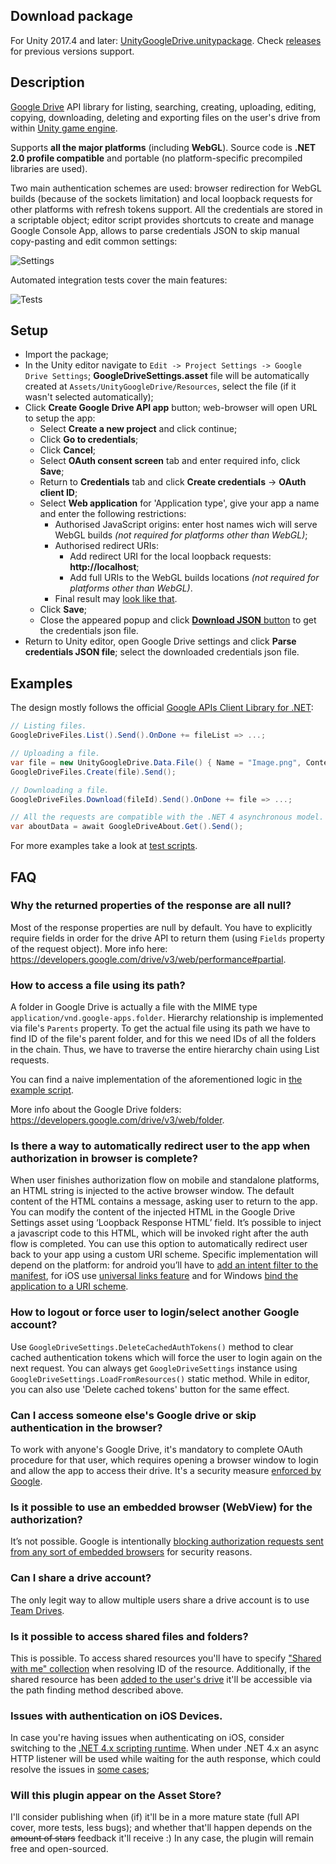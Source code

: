 ## Download package
For Unity 2017.4 and later: [UnityGoogleDrive.unitypackage](https://github.com/Elringus/UnityGoogleDrive/releases/download/v0.12-alpha/UnityGoogleDrive.unitypackage). Check [releases](https://github.com/Elringus/UnityGoogleDrive/releases) for previous versions support.

## Description
[Google Drive](https://www.google.com/drive/) API library for listing, searching, creating, uploading, editing, copying, downloading, deleting and exporting files on the user's drive from within [Unity game engine](https://unity3d.com/).

Supports **all the major platforms** (including **WebGL**). Source code is **.NET 2.0 profile compatible** and portable (no platform-specific precompiled libraries are used).

Two main authentication schemes are used: browser redirection for WebGL builds (because of the sockets limitation) and local loopback requests for other platforms with refresh tokens support. All the credentials are stored in a scriptable object; editor script provides shortcuts to create and manage Google Console App, allows to parse credentials JSON to skip manual copy-pasting and edit common settings:

![Settings](https://i.gyazo.com/50c58d42173658a504e0ea19ef522a2f.png) 

Automated integration tests cover the main features:

![Tests](https://i.gyazo.com/128acac61f5c719376b0f32f70144168.png) 

## Setup
- Import the package;
- In the Unity editor navigate to `Edit -> Project Settings -> Google Drive Settings`; **GoogleDriveSettings.asset** file will be automatically created at `Assets/UnityGoogleDrive/Resources`, select the file (if it wasn't selected automatically);
- Click **Create Google Drive API app** button; web-browser will open URL to setup the app:
  - Select **Create a new project** and click continue;
  - Click **Go to credentials**;
  - Click **Cancel**;
  - Select **OAuth consent screen** tab and enter required info, click **Save**;
  - Return to **Credentials** tab and click **Create credentials** -> **OAuth client ID**;
  - Select **Web application** for 'Application type', give your app a name and enter the following restrictions:
    - Authorised JavaScript origins: enter host names wich will serve WebGL builds *(not required for platforms other than WebGL)*;
    - Authorised redirect URIs:
      - Add redirect URI for the local loopback requests: **http://localhost**;
      - Add full URIs to the WebGL builds locations *(not required for platforms other than WebGL)*.
    - Final result may [look like that](https://i.gyazo.com/9d28c9b1e0201cb92ed6d8f3fc6dcfaf.png).
  - Click **Save**;
  - Close the appeared popup and click [**Download JSON** button](https://i.gyazo.com/d6b620221f1326aada98b02e011b9094.png) to get the credentials json file.
- Return to Unity editor, open Google Drive settings and click **Parse credentials JSON file**; select the downloaded credentials json file.

## Examples
The design mostly follows the official [Google APIs Client Library for .NET](https://github.com/google/google-api-dotnet-client):

```csharp
// Listing files.
GoogleDriveFiles.List().Send().OnDone += fileList => ...;

// Uploading a file.
var file = new UnityGoogleDrive.Data.File() { Name = "Image.png", Content = rawImageData };
GoogleDriveFiles.Create(file).Send();

// Downloading a file.
GoogleDriveFiles.Download(fileId).Send().OnDone += file => ...;

// All the requests are compatible with the .NET 4 asynchronous model.
var aboutData = await GoogleDriveAbout.Get().Send();
```

For more examples take a look at [test scripts](https://github.com/Elringus/UnityGoogleDrive/tree/master/Assets/Scripts).

## FAQ

### Why the returned properties of the response are all null?
Most of the response properties are null by default. You have to explicitly require fields in order for the drive API to return them (using `Fields` property of the request object). More info here: https://developers.google.com/drive/v3/web/performance#partial.

### How to access a file using its path?
A folder in Google Drive is actually a file with the MIME type `application/vnd.google-apps.folder`. Hierarchy relationship is implemented via file's `Parents` property. To get the actual file using its path we have to find ID of the file's parent folder, and for this we need IDs of all the folders in the chain. Thus, we have to traverse the entire hierarchy chain using List requests. 

You can find a naive implementation of the aforementioned logic in [the example script](https://github.com/Elringus/UnityGoogleDrive/blob/master/Assets/Scripts/ExampleGetFileByPath.cs).

More info about the Google Drive folders: https://developers.google.com/drive/v3/web/folder.

### Is there a way to automatically redirect user to the app when authorization in browser is complete? 
When user finishes authorization flow on mobile and standalone platforms, an HTML string is injected to the active browser window. The default content of the HTML contains a message, asking user to return to the app. You can modify the content of the injected HTML in the Google Drive Settings asset using ‘Loopback Response HTML’ field. It’s possible to inject a javascript code to this HTML, which will be invoked right after the auth flow is completed. You can use this option to automatically redirect user back to your app using a custom URI scheme. Specific implementation will depend on the platform: for android you’ll have to [add an intent filter to the manifest](https://stackoverflow.com/questions/2958701/launch-custom-android-application-from-android-browser), for iOS use [universal links feature](https://developer.apple.com/library/content/documentation/General/Conceptual/AppSearch/UniversalLinks.html) and for Windows [bind the application to a URI scheme](https://docs.microsoft.com/en-us/previous-versions/windows/internet-explorer/ie-developer/platform-apis/aa767914(v=vs.85)).

### How to logout or force user to login/select another Google account?
Use `GoogleDriveSettings.DeleteCachedAuthTokens()` method to clear cached authentication tokens which will force the user to login again on the next request. You can always get `GoogleDriveSettings` instance using `GoogleDriveSettings.LoadFromResources()` static method. While in editor, you can also use 'Delete cached tokens' button for the same effect.

### Can I access someone else's Google drive or skip authentication in the browser?
To work with anyone's Google Drive, it's mandatory to complete OAuth procedure for that user, which requires opening a browser window to login and allow the app to access their drive. It's a security measure [enforced by Google](https://developers.google.com/identity/protocols/OAuth2). 

### Is it possible to use an embedded browser (WebView) for the authorization?
It’s not possible. Google is intentionally [blocking authorization requests sent from any sort of embedded browsers](https://auth0.com/blog/google-blocks-oauth-requests-from-embedded-browsers/) for security reasons.

### Can I share a drive account? 
The only legit way to allow multiple users share a drive account is to use [Team Drives](https://gsuite.google.com/learning-center/products/drive/get-started-team-drive/).

### Is it possible to access shared files and folders?
This is possible. To access shared resources you'll have to specify ["Shared with me" collection](https://developers.google.com/drive/v3/web/about-organization#shared_with_me) when resolving ID of the resource. Additionally, if the shared resource has been [added to the user's drive](https://support.google.com/drive/answer/2375057?co=GENIE.Platform%3DDesktop&hl=en) it'll be accessible via the path finding method described above.

### Issues with authentication on iOS Devices.
In case you're having issues when authenticating on iOS, consider switching to the [.NET 4.x scripting runtime]( https://docs.unity3d.com/Manual/ScriptingRuntimeUpgrade.html). When under .NET 4.x an async HTTP listener will be used while waiting for the auth response, which could resolve the issues in [some cases](https://forum.unity.com/threads/google-drive-sdk-for-unity-free-open-sourced.515360/page-2#post-3498766);

### Will this plugin appear on the Asset Store?
I'll consider publishing when (if) it'll be in a more mature state (full API cover, more tests, less bugs); and whether that'll happen depends on the ~~amount of stars~~ feedback it'll receive :) In any case, the plugin will remain free and open-sourced.
